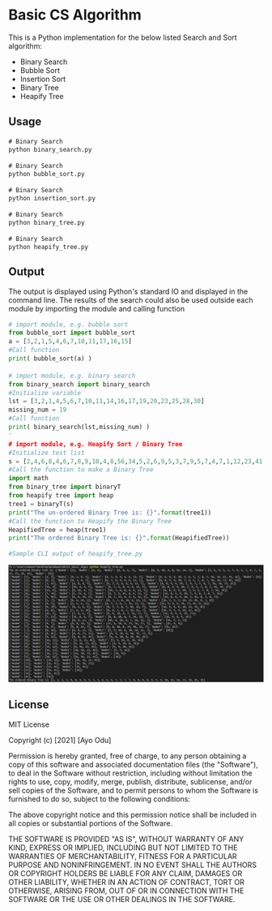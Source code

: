 # Basic CS Algorithm

This is a Python implementation for the below listed Search and Sort algorithm:
* Binary Search
* Bubble Sort
* Insertion Sort
* Binary Tree
* Heapify Tree

## Usage

```ssh
# Binary Search
python binary_search.py

# Binary Search
python bubble_sort.py

# Binary Search
python insertion_sort.py

# Binary Search
python binary_tree.py

# Binary Search
python heapify_tree.py
```

## Output
The output is displayed using Python's standard IO and displayed in the command line. The results of the search could also be used outside each module by importing the module and calling function

```python
# import module, e.g. bubble sort
from bubble_sort import bubble_sort
a = [3,2,1,5,4,6,7,10,11,17,16,15]
#Call function
print( bubble_sort(a) )

# import module, e.g. binary search
from binary_search import binary_search
#Initialize variable
lst = [3,2,1,4,5,6,7,10,11,14,16,17,19,20,23,25,28,30]
missing_num = 19    
#Call function
print( binary_search(lst,missing_num) )
'
# import module, e.g. Heapify Sort / Binary Tree
#Initialize test list
s = [2,4,6,8,4,6,7,8,9,10,4,8,56,34,5,2,6,9,5,3,7,9,5,7,4,7,1,12,23,41,16,8]
#Call the function to make a Binary Tree
import math
from binary_tree import binaryT
from heapify tree import heap
tree1 = binaryT(s)
print("The un-ordered Binary Tree is: {}".format(tree1))
#Call the function to Heapify the Binary Tree
HeapifiedTree = heap(tree1)  
print("The ordered Binary Tree is: {}".format(HeapifiedTree))
```
```python
#Sample CLI output of heapify_tree.py
```
![consoleOutput](img/algo_output.PNG)

## License
MIT License

Copyright (c) [2021] [Ayo Odu]

Permission is hereby granted, free of charge, to any person obtaining a copy
of this software and associated documentation files (the "Software"), to deal
in the Software without restriction, including without limitation the rights
to use, copy, modify, merge, publish, distribute, sublicense, and/or sell
copies of the Software, and to permit persons to whom the Software is
furnished to do so, subject to the following conditions:

The above copyright notice and this permission notice shall be included in all
copies or substantial portions of the Software.

THE SOFTWARE IS PROVIDED "AS IS", WITHOUT WARRANTY OF ANY KIND, EXPRESS OR
IMPLIED, INCLUDING BUT NOT LIMITED TO THE WARRANTIES OF MERCHANTABILITY,
FITNESS FOR A PARTICULAR PURPOSE AND NONINFRINGEMENT. IN NO EVENT SHALL THE
AUTHORS OR COPYRIGHT HOLDERS BE LIABLE FOR ANY CLAIM, DAMAGES OR OTHER
LIABILITY, WHETHER IN AN ACTION OF CONTRACT, TORT OR OTHERWISE, ARISING FROM,
OUT OF OR IN CONNECTION WITH THE SOFTWARE OR THE USE OR OTHER DEALINGS IN THE
SOFTWARE.